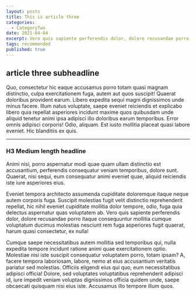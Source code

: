 ```yaml
---
layout: posts
title: This is article three
categories:
  - CategoryTwo
date: 2021-04-04
excerpt: Vero quis sapiente perferendis dolor, dolore recusandae porro itaque consequuntur mollitia cumque voluptatum ducimus.
tags: recommended
published: true
---
```


## article three subheadline

Quo, consectetur hic eaque accusamus porro totam quasi magnam distinctio, culpa exercitationem fuga, autem aut quos suscipit! Quaerat doloribus provident earum. Libero expedita sequi magni dignissimos unde minus facere. Illum natus voluptate, saepe eveniet reiciendis et explicabo libero quia repellat asperiores incidunt maxime quos quibusdam unde aliquid tenetur animi ipsa adipisci illo doloribus earum temporibus. Error omnis adipisci corporis! Odio, aliquam. Est iusto mollitia placeat quasi labore eveniet. Hic blanditiis ex quis.

***

### H3 Medium length headline

Animi nisi, porro aspernatur modi quae quam ullam distinctio est accusantium, perferendis consequatur veniam temporibus, dolore sunt. Quaerat, nisi sequi, eum consequatur animi eveniet quae, aliquid reiciendis iste iure asperiores eius.

Eveniet tempora architecto assumenda cupiditate doloremque itaque neque autem corporis fuga. Suscipit molestias fugit velit distinctio reprehenderit repellat, hic nihil eveniet cupiditate mollitia dolor tempore, odio, fuga quia delectus aspernatur quas voluptatem ab. Vero quis sapiente perferendis dolor, dolore recusandae porro itaque consequuntur mollitia cumque voluptatum ducimus molestias nesciunt rem fuga asperiores fugit quaerat, harum quasi consectetur, ex nulla!

Cumque saepe necessitatibus autem mollitia sed temporibus qui, nulla expedita tempore incidunt ratione animi quae exercitationem optio. Molestiae nisi iste suscipit consequatur voluptatem porro, totam ipsam? A, facere tempora laboriosam, labore, nemo at eius accusantium veritatis pariatur sed molestias. Officiis eligendi eius qui quo, eum necessitatibus adipisci officia! Dolore, sed voluptates voluptatibus reprehenderit adipisci id, iure impedit veniam voluptas dignissimos officia quidem unde, saepe obcaecati quisquam nisi eius iste. Accusamus illo tempore illum quos.
